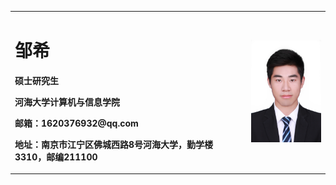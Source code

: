 <div>
<table border="0">
  <tr>
    <td width="75%">
      <h1>邹希</h1>
      <p><b>硕士研究生</b></p>
      <p><b>河海大学计算机与信息学院</b></p>
      <p><b>邮箱：1620376932@qq.com</b></p>
      <p><b>地址：南京市江宁区佛城西路8号河海大学，勤学楼3310，邮编211100</b></p>
    </td>
    <td width="25%">
      <img src="/zhengjianzhao.jpg" width="100%" height="20%">
    </td>
  </tr>
</table>
</div>

